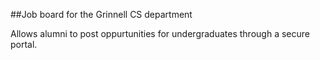 ##Job board for the Grinnell CS department

Allows alumni to post oppurtunities for undergraduates through a secure portal.
